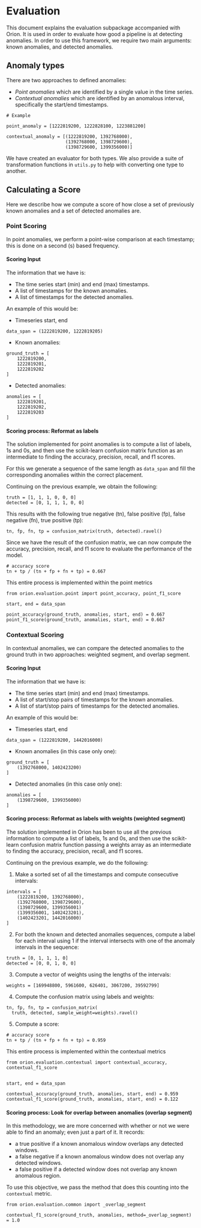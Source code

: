 # Evaluation

This document explains the evaluation subpackage accompanied with Orion. It is used in order to evaluate how good a pipeline is at detecting anomalies.
In order to use this framework, we require two main arguments: known anomalies, and detected anomalies.

## Anomaly types

There are two approaches to defined anomalies:
- _Point anomalies_ which are identified by a single value in the time series.
- _Contextual anomalies_ which are identified by an anomalous interval, specifically the start/end timestamps.

```python=
# Example

point_anomaly = [1222819200, 1222828100, 1223881200]

contextual_anomaly = [(1222819200, 1392768000), 
                      (1392768000, 1398729600), 
                      (1398729600, 1399356000)]
```

We have created an evaluator for both types. 
We also provide a suite of transformation functions in `utils.py` to help with converting one type to another.


## Calculating a Score

Here we describe how we compute a score of how close a set of previously known anomalies and a set of detected anomalies are.

### Point Scoring

In point anomalies, we perform a point-wise comparison at each timestamp; this is done on a second (s) based frequency.

#### Scoring Input

The information that we have is:

* The time series start (min) and end (max) timestamps.
* A list of timestamps for the known anomalies.
* A list of timestamps for the detected anomalies.

An example of this would be:

* Timeseries start, end

```
data_span = (1222819200, 1222819205)
```

* Known anomalies:

```
ground_truth = [
    1222819200, 
    1222819201, 
    1222819202
]
```

* Detected anomalies:

```
anomalies = [
    1222819201, 
    1222819202, 
    1222819203
]
```

#### Scoring process: Reformat as labels

The solution implemented for point anomalies is to compute a list of labels, 1s and 0s, and then use the scikit-learn confusion matrix function as an intermediate to finding the accuracy, precision, recall, and f1 scores.

For this we generate a sequence of the same length as `data_span` and fill the corresponding anomalies within the correct placement.

Continuing on the previous example, we obtain the following:

```
truth = [1, 1, 1, 0, 0, 0]
detected = [0, 1, 1, 1, 0, 0]
```

This results with the following true negative (tn), false positive (fp), false negative (fn), true positive (tp):

```
tn, fp, fn, tp = confusion_matrix(truth, detected).ravel()
```

Since we have the result of the confusion matrix, we can now compute the accuracy, precision, recall, and f1 score to evaluate the performance of the model.

```
# accuracy score
tn + tp / (tn + fp + fn + tp) = 0.667
```

This entire process is implemented within the point metrics
```
from orion.evaluation.point import point_accuracy, point_f1_score 

start, end = data_span

point_accuracy(ground_truth, anomalies, start, end) = 0.667
point_f1_score(ground_truth, anomalies, start, end) = 0.667
```

### Contextual Scoring

In contextual anomalies, we can compare the detected anomalies to the ground truth in two approaches: weighted segment, and overlap segment.

#### Scoring Input

The information that we have is:

* The time series start (min) and end (max) timestamps.
* A list of start/stop pairs of timestamps for the known anomalies.
* A list of start/stop pairs of timestamps for the detected anomalies.

An example of this would be:

* Timeseries start, end

```
data_span = (1222819200, 1442016000)
```

* Known anomalies (in this case only one):

```
ground_truth = [
    (1392768000, 1402423200)
]
```

* Detected anomalies (in this case only one):

```
anomalies = [
    (1398729600, 1399356000)
]
```

#### Scoring process: Reformat as labels with weights (weighted segment)

The solution implemented in Orion has been to use all the previous information to compute a list of labels, 1s and 0s, and then use the scikit-learn confusion matrix function passing a weights array as an intermediate to finding the accuracy, precision, recall, and f1 scores.

Continuing on the previous example, we do the following:

1. Make a sorted set of all the timestamps and compute consecutive intervals:

```
intervals = [
    (1222819200, 1392768000),
    (1392768000, 1398729600),
    (1398729600, 1399356001)
    (1399356001, 1402423201),
    (1402423201, 1442016000)
]
```

2. For both the known and detected anomalies sequences, compute a label for each interval using 1 if the interval intersects with one of the anomaly intervals in the sequence:

```
truth = [0, 1, 1, 1, 0]
detected = [0, 0, 1, 0, 0]
```

3. Compute a vector of weights using the lengths of the intervals:

```
weights = [169948800, 5961600, 626401, 3067200, 39592799]
```

4. Compute the confusion matrix using labels and weights:

```
tn, fp, fn, tp = confusion_matrix(
  truth, detected, sample_weight=weights).ravel()
```

5. Compute a score:

```
# accuracy score
tn + tp / (tn + fp + fn + tp) = 0.959
```

This entire process is implemented within the contextual metrics
```
from orion.evaluation.contextual import contextual_accuracy, contextual_f1_score


start, end = data_span

contextual_accuracy(ground_truth, anomalies, start, end) = 0.959
contextual_f1_score(ground_truth, anomalies, start, end) = 0.122
```

#### Scoring process: Look for overlap between anomalies (overlap segment)

In this methodology, we are more concerned with whether or not we were able to find an anomaly; even just a part of it. It records:
* a true positive if a known anomalous window overlaps any detected windows.
* a false negative if a known anomalous window does not overlap any detected windows.
* a false positive if a detected window does not overlap any known anomalous region.

To use this objective, we pass the method that does this counting into the `contextual` metric.

```
from orion.evaluation.common import _overlap_segment

contextual_f1_score(ground_truth, anomalies, method=_overlap_segment) = 1.0
```
